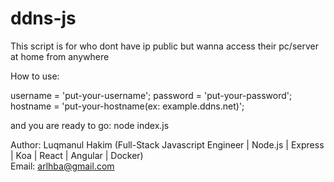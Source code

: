 # ddns-js
This script is for who dont have ip public but wanna access their pc/server at home from anywhere

How to use:

username = 'put-your-username';
password = 'put-your-password';
hostname = 'put-your-hostname(ex: example.ddns.net)';


and you are ready to go: node index.js


Author: Luqmanul Hakim (Full-Stack Javascript Engineer | Node.js | Express | Koa | React | Angular | Docker)  
Email: arlhba@gmail.com
